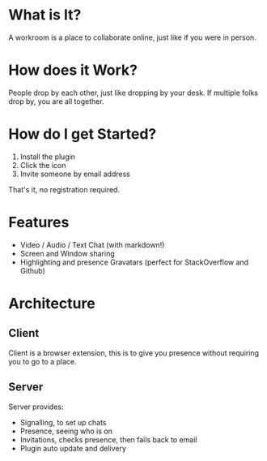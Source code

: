 # What is It?
A workroom is a place to collaborate online, just like if you were in
person.

# How does it Work?
People drop by each other, just like dropping by your desk. If multiple
folks drop by, you are all together.

# How do I get Started?

1. Install the plugin
2. Click the icon
3. Invite someone by email address

That's it, no registration required.

# Features

* Video / Audio / Text Chat (with markdown!)
* Screen and Window sharing
* Highlighting and presence Gravatars (perfect for StackOverflow and
  Github)

# Architecture

## Client
Client is a browser extension, this is to give you presence without
requiring you to go to a place.

## Server
Server provides:

* Signalling, to set up chats
* Presence, seeing who is on
* Invitations, checks presence, then fails back to email
* Plugin auto update and delivery
